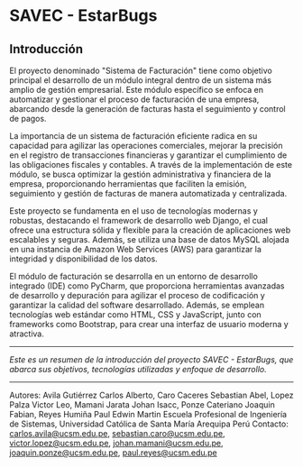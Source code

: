 # SAVEC - EstarBugs

## Introducción

El proyecto denominado "Sistema de Facturación" tiene como objetivo principal el desarrollo de un módulo integral dentro de un sistema más amplio de gestión empresarial. Este módulo específico se enfoca en automatizar y gestionar el proceso de facturación de una empresa, abarcando desde la generación de facturas hasta el seguimiento y control de pagos.

La importancia de un sistema de facturación eficiente radica en su capacidad para agilizar las operaciones comerciales, mejorar la precisión en el registro de transacciones financieras y garantizar el cumplimiento de las obligaciones fiscales y contables. A través de la implementación de este módulo, se busca optimizar la gestión administrativa y financiera de la empresa, proporcionando herramientas que faciliten la emisión, seguimiento y gestión de facturas de manera automatizada y centralizada.

Este proyecto se fundamenta en el uso de tecnologías modernas y robustas, destacando el framework de desarrollo web Django, el cual ofrece una estructura sólida y flexible para la creación de aplicaciones web escalables y seguras. Además, se utiliza una base de datos MySQL alojada en una instancia de Amazon Web Services (AWS) para garantizar la integridad y disponibilidad de los datos.

El módulo de facturación se desarrolla en un entorno de desarrollo integrado (IDE) como PyCharm, que proporciona herramientas avanzadas de desarrollo y depuración para agilizar el proceso de codificación y garantizar la calidad del software desarrollado. Además, se emplean tecnologías web estándar como HTML, CSS y JavaScript, junto con frameworks como Bootstrap, para crear una interfaz de usuario moderna y atractiva.

---

*Este es un resumen de la introducción del proyecto SAVEC - EstarBugs, que abarca sus objetivos, tecnologías utilizadas y enfoque de desarrollo.*


---
Autores: Avila Gutiérrez Carlos Alberto, Caro Caceres Sebastian Abel, Lopez Palza Victor Leo, Mamani Jarata Johan Isacc, Ponze Cateriano Joaquin Fabian, Reyes Humiña Paul Edwin Martin
Escuela Profesional de Ingeniería de Sistemas, Universidad Católica de Santa María Arequipa Perú
Contacto: carlos.avila@ucsm.edu.pe, sebastian.caro@ucsm.edu.pe, victor.lopez@ucsm.edu.pe, johan.mamani@ucsm.edu.pe, joaquin.ponze@ucsm.edu.pe, paul.reyes@ucsm.edu.pe

